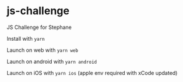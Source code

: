 # js-challenge
JS Challenge for Stephane

Install with `yarn`

Launch on web with `yarn web`

Launch on android with `yarn android`

Launch on iOS with `yarn ios` (apple env required with xCode updated)
